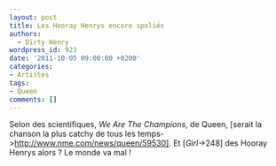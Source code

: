 ```yaml
---
layout: post
title: Les Hooray Henrys encore spoliés
authors:
  - Dirty Henry
wordpress_id: 923
date: '2011-10-05 09:00:00 +0200'
categories:
- Artistes
tags:
- Queen
comments: []
---
```

Selon des scientifiques, *We Are The Champions*, de Queen, [serait la chanson la plus catchy de tous les temps->http://www.nme.com/news/queen/59530]. Et [*Girl*->248] des Hooray Henrys alors ? Le monde va mal ! 
